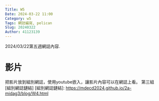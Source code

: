 ```yaml
---
Title: W5
Date: 2024-03-22 11:00
Category: w5
Tags: 網誌編寫, pelican
Slug: 20240322
Author: 41123139
---
```


2024/03/22第五週網誌內容.

<!-- PELICAN_END_SUMMARY -->

# 影片
把影片放到組別網誌，使用youtube嵌入，讓影片內容可以在網誌上看。
第三組[組別網誌鏈結]
[組別網誌鏈結]: https://mdecd2024.github.io/2a-midag3/blog/W4.html